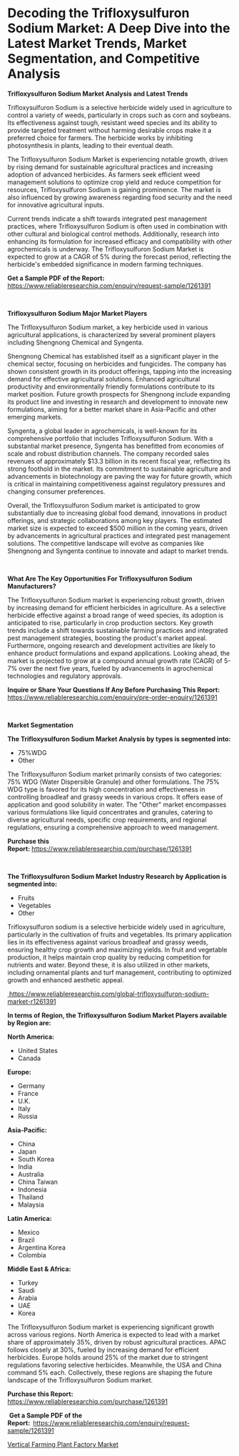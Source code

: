 <p><h1>Decoding the Trifloxysulfuron Sodium Market: A Deep Dive into the Latest Market Trends, Market Segmentation, and Competitive Analysis</h1></p><p><strong>Trifloxysulfuron Sodium Market Analysis and Latest Trends</strong></p>
<p><p>Trifloxysulfuron Sodium is a selective herbicide widely used in agriculture to control a variety of weeds, particularly in crops such as corn and soybeans. Its effectiveness against tough, resistant weed species and its ability to provide targeted treatment without harming desirable crops make it a preferred choice for farmers. The herbicide works by inhibiting photosynthesis in plants, leading to their eventual death.</p><p>The Trifloxysulfuron Sodium Market is experiencing notable growth, driven by rising demand for sustainable agricultural practices and increasing adoption of advanced herbicides. As farmers seek efficient weed management solutions to optimize crop yield and reduce competition for resources, Trifloxysulfuron Sodium is gaining prominence. The market is also influenced by growing awareness regarding food security and the need for innovative agricultural inputs.</p><p>Current trends indicate a shift towards integrated pest management practices, where Trifloxysulfuron Sodium is often used in combination with other cultural and biological control methods. Additionally, research into enhancing its formulation for increased efficacy and compatibility with other agrochemicals is underway. The Trifloxysulfuron Sodium Market is expected to grow at a CAGR of 5% during the forecast period, reflecting the herbicide's embedded significance in modern farming techniques.</p></p>
<p><strong>Get a Sample PDF of the Report:&nbsp;</strong> <a href="https://www.reliableresearchiq.com/enquiry/request-sample/1261391?utm_campaign=2580&utm_medium=2&utm_source=Github&utm_content=ia&utm_term=30032025&utm_id=trifloxysulfuron-sodium">https://www.reliableresearchiq.com/enquiry/request-sample/1261391</a></p>
<p>&nbsp;</p>
<p><strong>Trifloxysulfuron Sodium Major Market Players</strong></p>
<p><p>The Trifloxysulfuron Sodium market, a key herbicide used in various agricultural applications, is characterized by several prominent players including Shengnong Chemical and Syngenta. </p><p>Shengnong Chemical has established itself as a significant player in the chemical sector, focusing on herbicides and fungicides. The company has shown consistent growth in its product offerings, tapping into the increasing demand for effective agricultural solutions. Enhanced agricultural productivity and environmentally friendly formulations contribute to its market position. Future growth prospects for Shengnong include expanding its product line and investing in research and development to innovate new formulations, aiming for a better market share in Asia-Pacific and other emerging markets.</p><p>Syngenta, a global leader in agrochemicals, is well-known for its comprehensive portfolio that includes Trifloxysulfuron Sodium. With a substantial market presence, Syngenta has benefitted from economies of scale and robust distribution channels. The company recorded sales revenues of approximately $13.3 billion in its recent fiscal year, reflecting its strong foothold in the market. Its commitment to sustainable agriculture and advancements in biotechnology are paving the way for future growth, which is critical in maintaining competitiveness against regulatory pressures and changing consumer preferences.</p><p>Overall, the Trifloxysulfuron Sodium market is anticipated to grow substantially due to increasing global food demand, innovations in product offerings, and strategic collaborations among key players. The estimated market size is expected to exceed $500 million in the coming years, driven by advancements in agricultural practices and integrated pest management solutions. The competitive landscape will evolve as companies like Shengnong and Syngenta continue to innovate and adapt to market trends.</p></p>
<p>&nbsp;</p>
<p><strong>What Are The Key Opportunities For Trifloxysulfuron Sodium Manufacturers?</strong></p>
<p><p>The Trifloxysulfuron Sodium market is experiencing robust growth, driven by increasing demand for efficient herbicides in agriculture. As a selective herbicide effective against a broad range of weed species, its adoption is anticipated to rise, particularly in crop production sectors. Key growth trends include a shift towards sustainable farming practices and integrated pest management strategies, boosting the product's market appeal. Furthermore, ongoing research and development activities are likely to enhance product formulations and expand applications. Looking ahead, the market is projected to grow at a compound annual growth rate (CAGR) of 5-7% over the next five years, fueled by advancements in agrochemical technologies and regulatory approvals.</p></p>
<p><strong>Inquire or Share Your Questions If Any Before Purchasing This Report:</strong> <a href="https://www.reliableresearchiq.com/enquiry/pre-order-enquiry/1261391?utm_campaign=2580&utm_medium=2&utm_source=Github&utm_content=ia&utm_term=30032025&utm_id=trifloxysulfuron-sodium">https://www.reliableresearchiq.com/enquiry/pre-order-enquiry/1261391</a></p>
<p>&nbsp;</p>
<p><strong>Market Segmentation</strong></p>
<p><strong>The Trifloxysulfuron Sodium Market Analysis by types is segmented into:</strong></p>
<p><ul><li>75%WDG</li><li>Other</li></ul></p>
<p><p>The Trifloxysulfuron Sodium market primarily consists of two categories: 75% WDG (Water Dispersible Granule) and other formulations. The 75% WDG type is favored for its high concentration and effectiveness in controlling broadleaf and grassy weeds in various crops. It offers ease of application and good solubility in water. The "Other" market encompasses various formulations like liquid concentrates and granules, catering to diverse agricultural needs, specific crop requirements, and regional regulations, ensuring a comprehensive approach to weed management.</p></p>
<p><strong>Purchase this Report:&nbsp;</strong><a href="https://www.reliableresearchiq.com/purchase/1261391?utm_campaign=2580&utm_medium=2&utm_source=Github&utm_content=ia&utm_term=30032025&utm_id=trifloxysulfuron-sodium">https://www.reliableresearchiq.com/purchase/1261391</a></p>
<p>&nbsp;</p>
<p><strong>The Trifloxysulfuron Sodium Market Industry Research by Application is segmented into:</strong></p>
<p><ul><li>Fruits</li><li>Vegetables</li><li>Other</li></ul></p>
<p><p>Trifloxysulfuron sodium is a selective herbicide widely used in agriculture, particularly in the cultivation of fruits and vegetables. Its primary application lies in its effectiveness against various broadleaf and grassy weeds, ensuring healthy crop growth and maximizing yields. In fruit and vegetable production, it helps maintain crop quality by reducing competition for nutrients and water. Beyond these, it is also utilized in other markets, including ornamental plants and turf management, contributing to optimized growth and enhanced aesthetic appeal.</p></p>
<p><a href="https://www.reliableresearchiq.com/global-trifloxysulfuron-sodium-market-r1261391?utm_campaign=2580&utm_medium=2&utm_source=Github&utm_content=ia&utm_term=30032025&utm_id=trifloxysulfuron-sodium">&nbsp;https://www.reliableresearchiq.com/global-trifloxysulfuron-sodium-market-r1261391</a></p>
<p><strong>In terms of Region, the Trifloxysulfuron Sodium Market Players available by Region are:</strong></p>
<p>
    <p> <strong> North America: </strong>
        <ul>
            <li>United States</li>
            <li>Canada</li>
        </ul>
        </p> 
    <p> <strong> Europe: </strong>
        <ul>
            <li>Germany</li>
            <li>France</li>
            <li>U.K.</li>
            <li>Italy</li>
            <li>Russia</li>
        </ul>
        </p> 
    <p> <strong> Asia-Pacific: </strong>
        <ul>
            <li>China</li>
            <li>Japan</li>
            <li>South Korea</li>
            <li>India</li>
            <li>Australia</li>
            <li>China Taiwan</li>
            <li>Indonesia</li>
            <li>Thailand</li>
            <li>Malaysia</li>
        </ul>
        </p> 
    <p> <strong> Latin America: </strong>
        <ul>
            <li>Mexico</li>
            <li>Brazil</li>
            <li>Argentina Korea</li>
            <li>Colombia</li>
        </ul>
        </p> 
    <p> <strong> Middle East & Africa: </strong>
        <ul>
            <li>Turkey</li>
            <li>Saudi</li>
            <li>Arabia</li>
            <li>UAE</li>
            <li>Korea</li>
        </ul>
    </p>
    </p>
<p><p>The Trifloxysulfuron Sodium market is experiencing significant growth across various regions. North America is expected to lead with a market share of approximately 35%, driven by robust agricultural practices. APAC follows closely at 30%, fueled by increasing demand for efficient herbicides. Europe holds around 25% of the market due to stringent regulations favoring selective herbicides. Meanwhile, the USA and China command 5% each. Collectively, these regions are shaping the future landscape of the Trifloxysulfuron Sodium market.</p></p>
<p><strong>Purchase this Report: </strong><a href="https://www.reliableresearchiq.com/purchase/1261391?utm_campaign=2580&utm_medium=2&utm_source=Github&utm_content=ia&utm_term=30032025&utm_id=trifloxysulfuron-sodium">https://www.reliableresearchiq.com/purchase/1261391</a></p>
<p>&nbsp;<strong>Get a Sample PDF of the Report:&nbsp;&nbsp;</strong><a href="https://www.reliableresearchiq.com/enquiry/request-sample/1261391?utm_campaign=2580&utm_medium=2&utm_source=Github&utm_content=ia&utm_term=30032025&utm_id=trifloxysulfuron-sodium">https://www.reliableresearchiq.com/enquiry/request-sample/1261391</a></p>
<p><strong></strong></p>
<p><p><a href="https://github.com/bolalfredia7777/Market-Research-Report-List-1/blob/main/vertical-farming-plant-factory-market.md?utm_campaign=2580&utm_medium=2&utm_source=Github&utm_content=ia&utm_term=30032025&utm_id=trifloxysulfuron-sodium">Vertical Farming Plant Factory Market</a></p></p>